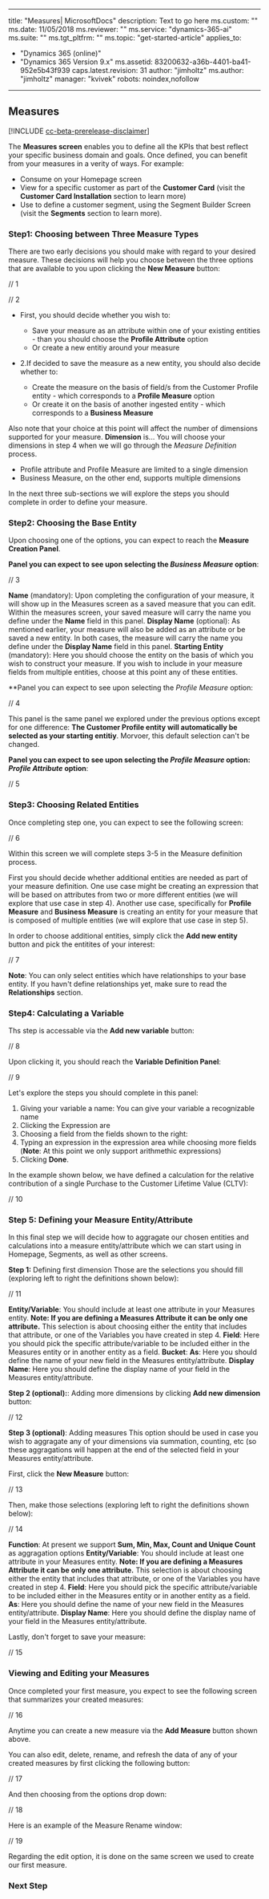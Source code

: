 
---
title: "Measures| MicrosoftDocs"
description: Text to go here
ms.custom: ""
ms.date: 11/05/2018
ms.reviewer: ""
ms.service: "dynamics-365-ai"
ms.suite: ""
ms.tgt_pltfrm: ""
ms.topic: "get-started-article"
applies_to: 
  - "Dynamics 365 (online)"
  - "Dynamics 365 Version 9.x"
ms.assetid: 83200632-a36b-4401-ba41-952e5b43f939
caps.latest.revision: 31
author: "jimholtz"
ms.author: "jimholtz"
manager: "kvivek"
robots: noindex,nofollow
---

## Measures

[!INCLUDE [cc-beta-prerelease-disclaimer](../includes/cc-beta-prerelease-disclaimer.md)]

The **Measures screen** enables you to define all the KPIs that best reflect your specific business domain and goals.                     Once defined, you can benefit from your measures in a verity of ways. For example:
- Consume on your Homepage screen 
- View for a specific customer as part of the **Customer Card** (visit the **Customer Card Installation** section to learn more) 
- Use to define a customer segment, using the Segment Builder Screen (visit the **Segments** section to learn more).

### Step1: Choosing between Three Measure Types
There are two early decisions you should make with regard to your desired measure. These decisions will help you choose between the three options that are available to you upon clicking the **New Measure** button:

// 1

// 2

- First, you should decide whether you wish to:
  - Save your measure as an attribute within one of your existing entities - than you should choose the **Profile Attribute** option 
  - Or create a new entitiy around your measure 
  
- 2.If decided to save the measure as a new entity, you should also decide whether to:
  - Create the measure on the basis of field/s from the Customer Profile entity - which corresponds to a **Profile Measure** option
  - Or create it on the basis of another ingested entity - which corresponds to a **Business Measure**
  
Also note that your choice at this point will affect the number of dimensions supported for your measure. **Dimension** is... You will choose your dimensions in step 4 when we will go through the *Measure Definition* process. 
- Profile attribute and Profile Measure are limited to a single dimension
- Business Measure, on the other end, supports multiple dimensions 

In the next three sub-sections we will explore the steps you should complete in order to define your measure. 

### Step2: Choosing the Base Entity
Upon choosing one of the options, you can expect to reach the **Measure Creation Panel**.

**Panel you can expect to see upon selecting the *Business Measure* option**:

// 3

**Name** (mandatory): Upon completing the configuration of your measure, it will show up in the Measures screen as a saved measure that you can edit. Within the measures screen, your saved measure will carry the name you define under the **Name** field in this panel.
**Display Name** (optional): As mentioned earlier, your measure will also be added as an attribute or be saved a new entity. In both cases, the measure will carry the name you define under the **Display Name** field in this panel.
**Starting Entity** (mandatory): Here you should choose the entity on the basis of which you wish to construct your measure. If you wish to include in your measure fields from multiple entities, choose at this point any of these entities.  

**Panel you can expect to see upon selecting the *Profile Measure* option: 

// 4

This panel is the same panel we explored under the previous options except for one difference: **The Customer Profile entity will automatically be selected as your starting entitiy**. Morvoer, this default selection can't be changed.

**Panel you can expect to see upon selecting the *Profile Measure* option: *Profile Attribute* option**:

// 5

### Step3: Choosing Related Entities
Once completing step one, you can expect to see the following screen:

// 6

Within this screen we will complete steps 3-5 in the Measure definition process.

First you should decide whether additional entities are needed as part of your measure definition. One use case might be creating an expression that will be based on attributes from two or more different entities (we will explore that use case in step 4). Another use case, specifically for **Profile Measure** and **Business Measure** is creating an entity for your measure that is composed of multiple entities (we will explore that use case in step 5).

In order to choose additional entities, simply click the **Add new entity** button and pick the entitites of your interest:

// 7

**Note**: You can only select entities which have relationships to your base entity. If you havn't define relationships yet, make sure to read the **Relationships** section.

### Step4: Calculating a Variable
Ths step is accessable via the **Add new variable** button:

// 8

Upon clicking it, you should reach the **Variable Definition Panel**:

// 9

Let's explore the steps you should complete in this panel:
1. Giving your variable a name: You can give your variable a recognizable name
2. Clicking the Expression are
3. Choosing a field from the fields shown to the right:
4. Typing an expression in the expression area while choosing more fields (**Note**: At this point we only support arithmethic expressions)
5. Clicking **Done**.

In the example shown below, we have defined a calculation for the relative contribution of a single Purchase to the Customer Lifetime Value (CLTV):

// 10

### Step 5: Defining your Measure Entity/Attribute
In this final step we will decide how to aggragate our chosen entities and calculations into a measure entity/attribute which we can start using in Homepage, Segments, as well as other screens. 

**Step 1:** Defining first dimension
Those are the selections you should fill (exploring left to right the definitions shown below):

// 11

**Entity/Variable**: You should include at least one attribute in your Measures entity. **Note: If you are defining a Measures Attribute it can be only one attribute.** This selection is about choosing either the entity that includes that attribute, or one of the Variables you have created in step 4.
**Field**: Here you should pick the specific attribute/variable to be included either in the Measures entity or in another entity as a field.
**Bucket**:
**As**: Here you should define the name of your new field in the Measures entity/attribute.
**Display Name**: Here you should define the display name of your field in the Measures entity/attribute.

**Step 2 (optional):**: Adding more dimensions by clicking **Add new dimension** button:

// 12

**Step 3 (optional)**: Adding measures
This option should be used in case you wish to aggragate any of your dimensions via summation, counting, etc (so these aggragations will happen at the end of the selected field in your Measures entity/attribute. 

First, click the **New Measure** button:

// 13

Then, make those selections (exploring left to right the definitions shown below):

// 14

**Function**: At present we support **Sum, Min, Max, Count and Unique Count** as aggragation options
**Entity/Variable**: You should include at least one attribute in your Measures entity. **Note: If you are defining a Measures Attribute it can be only one attribute.** This selection is about choosing either the entity that includes that attribute, or one of the Variables you have created in step 4.
**Field**: Here you should pick the specific attribute/variable to be included either in the Measures entity or in another entity as a field.
**As**: Here you should define the name of your new field in the Measures entity/attribute.
**Display Name**: Here you should define the display name of your field in the Measures entity/attribute.

Lastly, don't forget to save your measure: 

// 15

### Viewing and Editing your Measures 
Once completed your first measure, you expect to see the following screen that summarizes your created measures:

// 16

Anytime you can create a new measure via the **Add Measure** button shown above.

You can also edit, delete, rename, and refresh the data of any of your created measures by first clicking the following button:

// 17

And then choosing from the options drop down:

// 18

Here is an example of the Measure Rename window:

// 19

Regarding the edit option, it is done on the same screen we used to create our first measure. 

### Next Step

